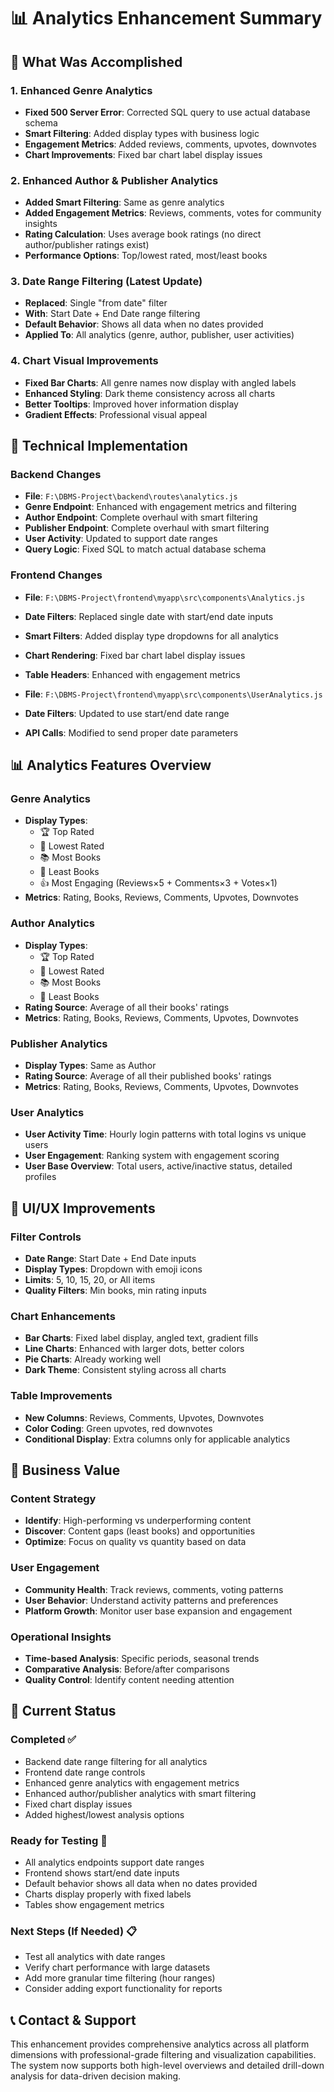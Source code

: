 # 📊 Analytics Enhancement Summary

## 🎯 **What Was Accomplished**

### **1. Enhanced Genre Analytics**
- **Fixed 500 Server Error**: Corrected SQL query to use actual database schema
- **Smart Filtering**: Added display types with business logic
- **Engagement Metrics**: Added reviews, comments, upvotes, downvotes
- **Chart Improvements**: Fixed bar chart label display issues

### **2. Enhanced Author & Publisher Analytics**
- **Added Smart Filtering**: Same as genre analytics
- **Added Engagement Metrics**: Reviews, comments, votes for community insights
- **Rating Calculation**: Uses average book ratings (no direct author/publisher ratings exist)
- **Performance Options**: Top/lowest rated, most/least books

### **3. Date Range Filtering (Latest Update)**
- **Replaced**: Single "from date" filter 
- **With**: Start Date + End Date range filtering
- **Default Behavior**: Shows all data when no dates provided
- **Applied To**: All analytics (genre, author, publisher, user activities)

### **4. Chart Visual Improvements**
- **Fixed Bar Charts**: All genre names now display with angled labels
- **Enhanced Styling**: Dark theme consistency across all charts
- **Better Tooltips**: Improved hover information display
- **Gradient Effects**: Professional visual appeal

## 🔧 **Technical Implementation**

### **Backend Changes**
- **File**: `F:\DBMS-Project\backend\routes\analytics.js`
- **Genre Endpoint**: Enhanced with engagement metrics and filtering
- **Author Endpoint**: Complete overhaul with smart filtering
- **Publisher Endpoint**: Complete overhaul with smart filtering
- **User Activity**: Updated to support date ranges
- **Query Logic**: Fixed SQL to match actual database schema

### **Frontend Changes**
- **File**: `F:\DBMS-Project\frontend\myapp\src\components\Analytics.js`
- **Date Filters**: Replaced single date with start/end date inputs
- **Smart Filters**: Added display type dropdowns for all analytics
- **Chart Rendering**: Fixed bar chart label display issues
- **Table Headers**: Enhanced with engagement metrics

- **File**: `F:\DBMS-Project\frontend\myapp\src\components\UserAnalytics.js`
- **Date Filters**: Updated to use start/end date range
- **API Calls**: Modified to send proper date parameters

## 📊 **Analytics Features Overview**

### **Genre Analytics**
- **Display Types**: 
  - 🏆 Top Rated
  - 🔻 Lowest Rated  
  - 📚 Most Books
  - 📖 Least Books
  - 👍 Most Engaging (Reviews×5 + Comments×3 + Votes×1)
- **Metrics**: Rating, Books, Reviews, Comments, Upvotes, Downvotes

### **Author Analytics**
- **Display Types**:
  - 🏆 Top Rated
  - 🔻 Lowest Rated
  - 📚 Most Books  
  - 📖 Least Books
- **Rating Source**: Average of all their books' ratings
- **Metrics**: Rating, Books, Reviews, Comments, Upvotes, Downvotes

### **Publisher Analytics**
- **Display Types**: Same as Author
- **Rating Source**: Average of all their published books' ratings
- **Metrics**: Rating, Books, Reviews, Comments, Upvotes, Downvotes

### **User Analytics**
- **User Activity Time**: Hourly login patterns with total logins vs unique users
- **User Engagement**: Ranking system with engagement scoring
- **User Base Overview**: Total users, active/inactive status, detailed profiles

## 🎨 **UI/UX Improvements**

### **Filter Controls**
- **Date Range**: Start Date + End Date inputs
- **Display Types**: Dropdown with emoji icons
- **Limits**: 5, 10, 15, 20, or All items
- **Quality Filters**: Min books, min rating inputs

### **Chart Enhancements**
- **Bar Charts**: Fixed label display, angled text, gradient fills
- **Line Charts**: Enhanced with larger dots, better colors
- **Pie Charts**: Already working well
- **Dark Theme**: Consistent styling across all charts

### **Table Improvements**
- **New Columns**: Reviews, Comments, Upvotes, Downvotes
- **Color Coding**: Green upvotes, red downvotes
- **Conditional Display**: Extra columns only for applicable analytics

## 🚀 **Business Value**

### **Content Strategy**
- **Identify**: High-performing vs underperforming content
- **Discover**: Content gaps (least books) and opportunities
- **Optimize**: Focus on quality vs quantity based on data

### **User Engagement**
- **Community Health**: Track reviews, comments, voting patterns
- **User Behavior**: Understand activity patterns and preferences
- **Platform Growth**: Monitor user base expansion and engagement

### **Operational Insights**
- **Time-based Analysis**: Specific periods, seasonal trends
- **Comparative Analysis**: Before/after comparisons
- **Quality Control**: Identify content needing attention

## 🔄 **Current Status**

### **Completed ✅**
- Backend date range filtering for all analytics
- Frontend date range controls
- Enhanced genre analytics with engagement metrics
- Enhanced author/publisher analytics with smart filtering
- Fixed chart display issues
- Added highest/lowest analysis options

### **Ready for Testing 🧪**
- All analytics endpoints support date ranges
- Frontend shows start/end date inputs
- Default behavior shows all data when no dates provided
- Charts display properly with fixed labels
- Tables show engagement metrics

### **Next Steps (If Needed) 📋**
- Test all analytics with date ranges
- Verify chart performance with large datasets
- Add more granular time filtering (hour ranges)
- Consider adding export functionality for reports

## 📞 **Contact & Support**
This enhancement provides comprehensive analytics across all platform dimensions with professional-grade filtering and visualization capabilities. The system now supports both high-level overviews and detailed drill-down analysis for data-driven decision making.